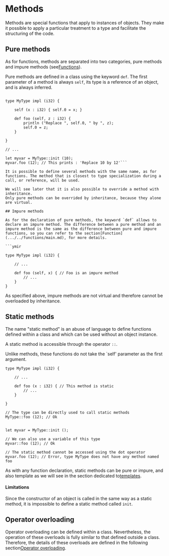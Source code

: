 # Methods

Methods are special functions that apply to instances of objects. They make it possible to apply a particular treatment to a type and facilitate the structuring of the code.

## Pure methods

As for functions, methods are separated into two categories, pure methods and impure methods (see[Functions](.../../functions/main.md)).

Pure methods are defined in a class using the keyword `def`. The first parameter of a method is always `self`, its type is a reference of an object, and is always inferred.

```ymir

type MyType impl (i32) {

	self (x : i32) { self.0 = x; }
	
	def foo (self, z : i32) {
		println ("Replace ", self.0, " by ", z);
		self.0 = z;
	}

}

// ...

let myvar = MyType::init (10);
myvar.foo (12); // This prints : 'Replace 10 by 12'```

It is possible to define several methods with the same name, as for functions. The method that is closest to type specialization during a call, or reference, will be used.

We will see later that it is also possible to override a method with inheritance.
Only pure methods can be overrided by inheritance, because they alone are virtual.

## Impure methods

As for the declaration of pure methods, the keyword `def` allows to declare an impure method. The difference between a pure method and an impure method is the same as the difference between pure and impure functions, so you can refer to the section[Function](.../../functions/main.md), for more details.

```ymir

type MyType impl (i32) {

	// ...
	
	def foo (self, x) { // Foo is an impure method
		// ...
	}	
}
```

As specified above, impure methods are not virtual and therefore cannot be overloaded by inheritance.


## Static methods

The name "static method" is an abuse of language to define functions defined within a class and which can be used without an object instance.

A static method is accessible through the operator `::`.

Unlike methods, these functions do not take the `self' parameter as the first argument.

```ymir
type MyType impl (i32) {

	// ...
	
	def foo (x : i32) { // This method is static
		// ...
	}

}

// The type can be directly used to call static methods
MyType::foo (12); // Ok


let myvar = MyType::init ();

// We can also use a variable of this type 
myvar::foo (12); // Ok

// The static method cannot be accessed using the dot operator
myvar.foo (12); // Error, type MyType does not have any method named foo
```


As with any function declaration, static methods can be pure or impure, and also template as we will see in the section dedicated to[templates](../.../templates/fonctions.md).

#### Limitations 

Since the constructor of an object is called in the same way as a static method, it is impossible to define a static method called `init`.

## Operator overloading

Operator overloading can be defined within a class. Nevertheless, the operation of these overloads is fully similar to that defined outside a class. Therefore, the details of these overloads are defined in the following section[Operator overloading](.../../templates/operators.md).
